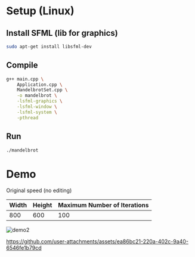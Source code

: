 # Setup (Linux)

## Install SFML (lib for graphics)

```bash
sudo apt-get install libsfml-dev
```

## Compile

```bash
g++ main.cpp \
    Application.cpp \
    MandelbrotSet.cpp \
    -o mandelbrot \
    -lsfml-graphics \
    -lsfml-window \
    -lsfml-system \
    -pthread
```

## Run

```bash
./mandelbrot
```

# Demo

Original speed (no editing)

| Width | Height | Maximum Number of Iterations |
|-------|--------|------------------------------|
| 800   | 600    | 100                          |

![demo2](https://github.com/user-attachments/assets/327ca5b5-983d-4006-a843-85a0497e2ef3)

https://github.com/user-attachments/assets/ea86bc21-220a-402c-9a40-6546fe1b79cd
